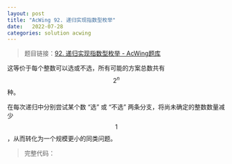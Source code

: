 ```yaml
---
layout: post
title: "AcWing 92. 递归实现指数型枚举"
date:   2022-07-28
categories: solution acwing
---
```


> 题目链接：<a href="https://www.acwing.com/problem/content/94/" target="_blank">92. 递归实现指数型枚举 - AcWing题库</a>

这等价于每个整数可以选或不选，所有可能的方案总数共有 $$2^n$$ 种。

在每次递归中分别尝试某个数 “选” 或 “不选” 两条分支，将尚未确定的整数数量减少 $$1$$，从而转化为一个规模更小的同类问题。

> 完整代码：
